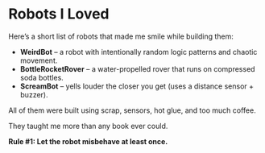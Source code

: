 # Robots I Loved

Here’s a short list of robots that made me smile while building them:

- **WeirdBot** – a robot with intentionally random logic patterns and chaotic movement.
- **BottleRocketRover** – a water-propelled rover that runs on compressed soda bottles.
- **ScreamBot** – yells louder the closer you get (uses a distance sensor + buzzer).

All of them were built using scrap, sensors, hot glue, and too much coffee.

They taught me more than any book ever could.

**Rule #1: Let the robot misbehave at least once.**
